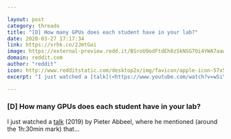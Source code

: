 ```yaml
---

layout: post
category: threads
title: "[D] How many GPUs does each student have in your lab?"
date: 2020-03-27 17:17:34
link: https://vrhk.co/2JmtGoi
image: https://external-preview.redd.it/BSroU9odFtdEh8zSkNSG7Oi4YWA7aawDaG9NO2XYKYc.jpg?width=480&height=251.308900524&auto=webp&crop=480:251.308900524,smart&s=e9a98d56be94dcfbb19c77d54f08252660d79e6d
domain: reddit.com
author: "reddit"
icon: http://www.redditstatic.com/desktop2x/img/favicon/apple-icon-57x57.png
excerpt: "I just watched a [talk](<https://www.youtube.com/watch?v=wSiY79-m-kc>) (2019) by Pieter Abbeel, where he mentioned (around the 1h:30min mark) that..."

---
```


### [D] How many GPUs does each student have in your lab?

I just watched a [talk](<https://www.youtube.com/watch?v=wSiY79-m-kc>) (2019) by Pieter Abbeel, where he mentioned (around the 1h:30min mark) that...